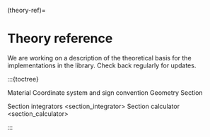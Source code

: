 (theory-ref)=
# Theory reference

We are working on a description of the theoretical basis for the implementations in the library. Check back regularly for updates.

:::{toctree}

Material <material>
Coordinate system and sign convention <crs>
Geometry <geometry>
Section <section>
Section integrators <section_integrator>
Section calculator <section_calculator>

:::
